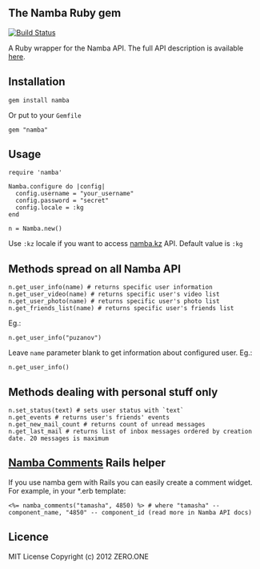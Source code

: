## The Namba Ruby gem

[![Build Status](https://secure.travis-ci.org/ZeroOneStudio/namba.png)](http://travis-ci.org/ZeroOneStudio/namba)

A Ruby wrapper for the Namba API. The full API description is available [here][].

[here]: http://dev.namba.kg/api_description.php

## Installation

    gem install namba

Or put to your `Gemfile`

    gem "namba"

## Usage

    require 'namba'
    
    Namba.configure do |config|
      config.username = "your_username"
      config.password = "secret"
      config.locale = :kg
    end

    n = Namba.new()

Use `:kz` locale if you want to access [namba.kz][] API. Default value is `:kg`

[namba.kz]: http://www.namba.kz

## Methods spread on all Namba API

    n.get_user_info(name) # returns specific user information
    n.get_user_video(name) # returns specific user's video list
    n.get_user_photo(name) # returns specific user's photo list
    n.get_friends_list(name) # returns specific user's friends list

Eg.:
    
    n.get_user_info("puzanov")

Leave `name` parameter blank to get information about configured user. Eg.:

    n.get_user_info()

## Methods dealing with personal stuff only

    n.set_status(text) # sets user status with `text`
    n.get_events # returns user's friends' events
    n.get_new_mail_count # returns count of unread messages
    n.get_last_mail # returns list of inbox messages ordered by creation date. 20 messages is maximum

## [Namba Comments][] Rails helper

If you use namba gem with Rails you can easily create a comment widget. For example, in your *.erb template:

    <%= namba_comments("tamasha", 4850) %> # where "tamasha" -- component_name, "4850" -- component_id (read more in Namba API docs)

[Namba Comments]: http://dev.namba.kg/api_comments.php

## Licence

MIT License Copyright (c) 2012 ZERO.ONE

